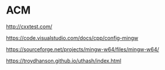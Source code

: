 # ACM

http://cxxtest.com/

https://code.visualstudio.com/docs/cpp/config-mingw

https://sourceforge.net/projects/mingw-w64/files/mingw-w64/

https://troydhanson.github.io/uthash/index.html

